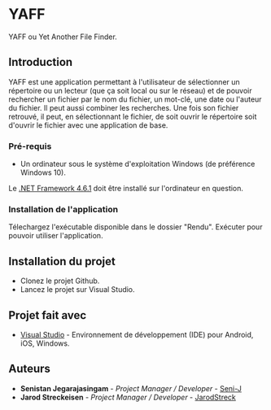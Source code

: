# YAFF

YAFF ou Yet Another File Finder.

## Introduction

YAFF est une application permettant à l'utilisateur de sélectionner un répertoire ou un lecteur (que ça soit local ou sur le réseau) et de pouvoir rechercher un fichier par le nom du fichier, un mot-clé, une date ou l'auteur du fichier. Il peut aussi combiner les recherches. Une fois son fichier retrouvé, il peut, en sélectionnant le fichier, de soit ouvrir le répertoire soit d'ouvrir le fichier avec une application de base.

### Pré-requis

- Un ordinateur sous le système d'exploitation Windows (de préférence Windows 10).

Le [.NET Framework 4.6.1](https://www.microsoft.com/fr-fr/download/details.aspx?id=49981) doit être installé sur l'ordinateur en question.

### Installation de l'application

Télechargez l'exécutable disponible dans le dossier "Rendu". Exécuter pour pouvoir utiliser l'application.

## Installation du projet

- Clonez le projet Github.
- Lancez le projet sur Visual Studio.

## Projet fait avec

* [Visual Studio](https://visualstudio.microsoft.com/fr/downloads/) - Environnement de développement (IDE) pour Android, iOS, Windows.


## Auteurs

* **Senistan Jegarajasingam** - *Project Manager / Developer* - [Seni-J](https://github.com/Seni-J)
* **Jarod Streckeisen** - *Project Manager / Developer* - [JarodStreck](https://github.com/JarodStreck)
